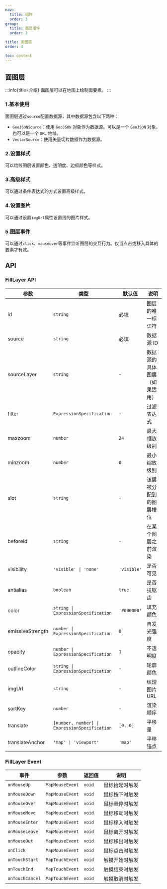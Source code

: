 ```yaml
---
nav:
  title: 组件
  order: 3
group:
  title: 图层组件
  order: 3

title: 面图层
order: 4

toc: content
---
```


## 面图层

:::info{title=介绍}
面图层可以在地图上绘制面要素。
:::

### 1.基本使用

面图层通过`source`配置数据源，其中数据源包含以下两种：

- `GeoJSONSource`：使用 `GeoJSON` 对象作为数据源。可以是一个 `GeoJSON` 对象，也可以是一个 `URL` 地址。
- `VectorSource`：使用矢量切片数据作为数据源。

<code src="../examples/fillLayer/demo1.tsx" compact="true"></code>

### 2.设置样式

可以给线图层设置颜色、透明度、边框颜色等样式。

<code src="../examples/fillLayer/demo2.tsx" compact="true"></code>

### 3.高级样式

可以通过条件表达式的方式设置高级样式。

<code src="../examples/fillLayer/demo3.tsx" compact="true"></code>

### 4.设置图片

可以通过设置`imgUrl`属性设置线的图片样式。

<code src="../examples/fillLayer/demo4.tsx" compact="true"></code>

### 5.图层事件

可以通过`click`、`mouseover`等事件监听图层的交互行为。仅当点击或移入具体的要素才有效。

<code src="../examples/fillLayer/demo5.tsx" compact="true"></code>

## API

### FillLayer API

| 参数             | 类型                                          | 默认值      | 说明                         |
| ---------------- | --------------------------------------------- | ----------- | ---------------------------- |
| id               | `string`                                      | 必填        | 图层的唯一标识符             |
| source           | `string`                                      | 必填        | 数据源 ID                    |
| sourceLayer      | `string`                                      | `-`         | 数据源的具体图层（如果适用） |
| filter           | `ExpressionSpecification`                     | `-`         | 过滤表达式                   |
| maxzoom          | `number`                                      | `24`        | 最大缩放级别                 |
| minzoom          | `number`                                      | `0`         | 最小缩放级别                 |
| slot             | `string`                                      | `-`         | 该层被分配到的图层槽位       |
| beforeId         | `string`                                      | `-`         | 在某个图层之前渲染           |
| visibility       | `'visible' \| 'none'`                         | `'visible'` | 是否可见                     |
| antialias        | `boolean`                                     | `true`      | 是否抗锯齿                   |
| color            | `string \| ExpressionSpecification`           | `'#000000'` | 填充颜色                     |
| emissiveStrength | `number \| ExpressionSpecification`           | `0`         | 自发光强度                   |
| opacity          | `number \| ExpressionSpecification`           | `1`         | 不透明度                     |
| outlineColor     | `string \| ExpressionSpecification`           | `-`         | 轮廓颜色                     |
| imgUrl           | `string`                                      | `-`         | 纹理图片 URL                 |
| sortKey          | `number`                                      | `-`         | 渲染顺序                     |
| translate        | `[number, number] \| ExpressionSpecification` | `[0, 0]`    | 平移量                       |
| translateAnchor  | `'map' \| 'viewport'`                         | `'map'`     | 平移锚点                     |

### FillLayer Event

| 事件            | 参数            | 返回值 | 说明           |
| --------------- | --------------- | ------ | -------------- |
| `onMouseUp`     | `MapMouseEvent` | `void` | 鼠标抬起时触发 |
| `onMouseDown`   | `MapMouseEvent` | `void` | 鼠标按下时触发 |
| `onMouseOver`   | `MapMouseEvent` | `void` | 鼠标悬停时触发 |
| `onMouseMove`   | `MapMouseEvent` | `void` | 鼠标移动时触发 |
| `onMouseEnter`  | `MapMouseEvent` | `void` | 鼠标移入时触发 |
| `onMouseLeave`  | `MapMouseEvent` | `void` | 鼠标离开时触发 |
| `onMouseOut`    | `MapMouseEvent` | `void` | 鼠标移出时触发 |
| `onClick`       | `MapMouseEvent` | `void` | 鼠标点击时触发 |
| `onTouchStart`  | `MapTouchEvent` | `void` | 触摸开始时触发 |
| `onTouchEnd`    | `MapTouchEvent` | `void` | 触摸结束时触发 |
| `onTouchCancel` | `MapTouchEvent` | `void` | 触摸取消时触发 |
